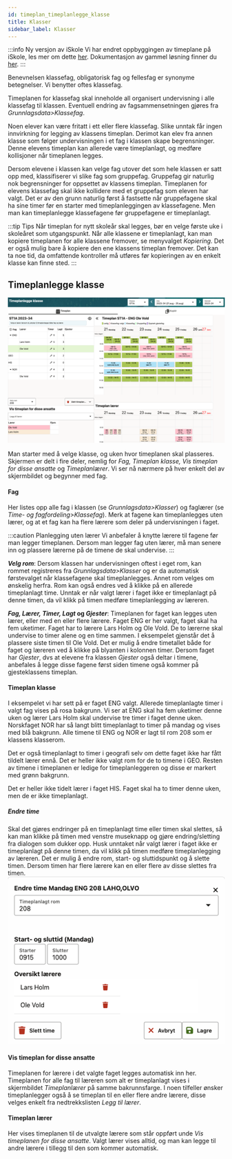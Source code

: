 ```yaml
---
id: timeplan_timeplanlegge_klasse
title: Klasser
sidebar_label: Klasser
---
```


:::info Ny versjon av iSkole
Vi har endret oppbyggingen av timeplane på iSkole, les mer om dette [her](https://dokumentasjon.iskole.net/blog/timeplan). Dokumentasjon av gammel løsning finner du [her](https://dokumentasjon.iskole.net/docs/timeplan_timeplanlegge_klasse_old). 
:::


Benevnelsen klassefag, obligatorisk fag og fellesfag er synonyme betegnelser. Vi benytter oftes klassefag. 

Timeplanen for klassefag skal inneholde all organisert undervisning i  alle klassefag til klassen. Eventuell endring av fagsammensetningen gjøres fra _Grunnlagsdata>Klassefag_. 

Noen elever kan være fritatt i ett eller flere klassefag. Slike unntak får ingen innvirkning for legging av klassens timeplan. 
Derimot kan elev fra annen klasse som følger undervisningen i et fag i klassen skape begrensninger. Denne elevens timeplan kan allerede være timeplanlagt, og medføre kollisjoner når timeplanen legges.

Dersom elevene i klassen kan velge fag utover det som hele klassen er satt opp med, klassifiserer vi slike fag som gruppefag. Gruppefag gir naturlig nok begrensninger for oppsettet av klassens timeplan. Timeplanen for elevens klassefag skal ikke kollidere med et gruppefag som eleven har valgt. Det er av den grunn naturlig først å fastsette når gruppefagene skal ha sine timer før en starter med timeplanleggingen av klassefagene. Men man kan timeplanlegge klassefagene før gruppefagene er timeplanlagt. 

:::tip Tips
Når timeplan for nytt skoleår skal legges, bør en velge første uke i skoleåret som utgangspunkt. Når alle klassene er timeplanlagt, kan man kopiere timeplanen for alle klassene fremover, se menyvalget _Kopiering_. Det er også mulig bare å kopiere den ene klassens timeplan fremover. Det kan ta noe tid, da omfattende kontroller må utføres før kopieringen av en enkelt klasse kan finne sted.
:::

## Timeplanlegge klasse

![tp_klasser_timeplan](/img/tp_klasse.png)

Man starter med å velge klasse, og uken hvor timeplanen skal plasseres. Skjermen er delt i fire deler, nemlig for  _Fag, Timeplan klasse, Vis timeplan for disse ansatte_ og _Timeplanlærer_. Vi ser nå nærmere på hver enkelt del av skjermbildet og begynner med fag.

#### Fag
Her listes opp alle fag i klassen (se _Grunnlagsdata>Klasser_) og faglærer (se  _Time- og fagfordeling>Klassefag_). Merk at fagene kan timeplanlegges uten lærer, og at et fag kan ha flere lærere som deler på undervisningen i faget.

:::caution Planlegging uten lærer
Vi anbefaler å knytte lærere til fagene før man legger timeplanen. Dersom man legger fag uten lærer, må man senere inn og plassere lærerne på de timene de skal undervise.
:::


**_Velg rom_**: Dersom klassen har undervisningen oftest i eget rom, kan rommet registreres fra _Grunnlagsdata>Klasser_ og er da automatisk førstevalget når klassefagene skal timeplanlegges. Annet rom velges om ønskelig herfra. Rom kan også endres ved å klikke på en allerede timeplanlagt time. Unntak er når valgt lærer i faget ikke er timeplanlagt på denne timen, da vil klikk på timen medføre timeplanlegging av læreren.

**_Fag, Lærer, Timer, Lagt_ og _Gjester_**: Timeplanen for faget kan legges uten lærer, eller med en eller flere lærere. Faget ENG er her valgt, faget skal ha fem uketimer. Faget har to lærere Lars Holm og Ole Vold. De to lærerne skal undervise to timer alene og en time sammen. I eksempelet gjenstår det å plassere siste timen til Ole Vold. Det er mulig å endre timetallet både for faget og læreren ved å klikke på blyanten i kolonnen timer.
Dersom faget har _Gjester_, dvs at elevene fra klassen _Gjester_ også deltar i timene, anbefales å legge disse fagene først siden timene også kommer på gjesteklassens timeplan. 

#### Timeplan klasse
I eksempelet vi har sett på er faget ENG valgt. Allerede timeplanlagte timer i valgt fag vises på rosa bakgrunn. Vi ser at ENG skal ha fem uketimer denne uken og lærer Lars Holm skal undervise tre timer i faget denne uken. Norskfaget NOR har så langt blitt timeplanlagt to timer på mandag og vises med blå bakgrunn. Alle timene til ENG og NOR er lagt til rom 208 som er klassens klasserom. 

Det er også timeplanlagt to timer i geografi selv om dette faget ikke har fått tildelt lærer ennå. Det er heller ikke valgt rom for de to timene i GEO. Resten av timene i timeplanen er ledige for timeplanleggeren og disse er markert med grønn bakgrunn.

Det er heller ikke tidelt lærer i faget HIS. Faget skal ha to timer denne uken, men de er ikke timeplanlagt.

##### Endre time
Skal det gjøres endringer på en timeplanlagt time eller timen skal slettes, så kan man klikke på timen med venstre museknapp og gjøre endring/sletting fra dialogen som dukker opp. Husk unntaket når valgt lærer i faget ikke er timeplanlagt på denne timen, da vil klikk på timen medføre timeplanlegging av læreren. Det er mulig å endre rom, start- og sluttidspunkt og å slette timen. Dersom timen har flere lærere kan en eller flere av disse slettes fra timen.
![endre_time](/img/tp_klasse_endre_time.png)


#### Vis timeplan for disse ansatte
Timeplanen for lærere i det valgte faget legges automatisk inn her. Timeplanen for alle fag til læreren som alt er timeplanlagt vises i skjermbildet _Timeplanlærer_ på samme bakrunnsfarge.
I noen tilfeller ønsker timeplanlegger også å se timeplan til en eller flere andre lærere, disse velges enkelt fra nedtrekkslisten _Legg til lærer_.

#### Timeplan lærer
Her vises timeplanen til de utvalgte lærere som står oppført unde _Vis timeplanen for disse ansatte_. Valgt lærer vises alltid, og man kan legge til andre lærere i tillegg til den som kommer automatisk.




